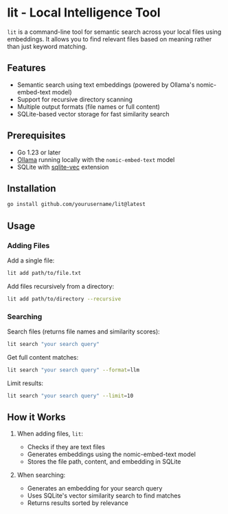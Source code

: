 # lit - Local Intelligence Tool

`lit` is a command-line tool for semantic search across your local files using embeddings. It allows you to find relevant files based on meaning rather than just keyword matching.

## Features

- Semantic search using text embeddings (powered by Ollama's nomic-embed-text model)
- Support for recursive directory scanning
- Multiple output formats (file names or full content)
- SQLite-based vector storage for fast similarity search

## Prerequisites

- Go 1.23 or later
- [Ollama](https://ollama.ai) running locally with the `nomic-embed-text` model
- SQLite with [sqlite-vec](https://github.com/asg017/sqlite-vec) extension

## Installation

```bash
go install github.com/yourusername/lit@latest
```

## Usage

### Adding Files

Add a single file:
```bash
lit add path/to/file.txt
```

Add files recursively from a directory:
```bash
lit add path/to/directory --recursive
```

### Searching

Search files (returns file names and similarity scores):
```bash
lit search "your search query"
```

Get full content matches:
```bash
lit search "your search query" --format=llm
```

Limit results:
```bash
lit search "your search query" --limit=10
```

## How it Works

1. When adding files, `lit`:
   - Checks if they are text files
   - Generates embeddings using the nomic-embed-text model
   - Stores the file path, content, and embedding in SQLite

2. When searching:
   - Generates an embedding for your search query
   - Uses SQLite's vector similarity search to find matches
   - Returns results sorted by relevance